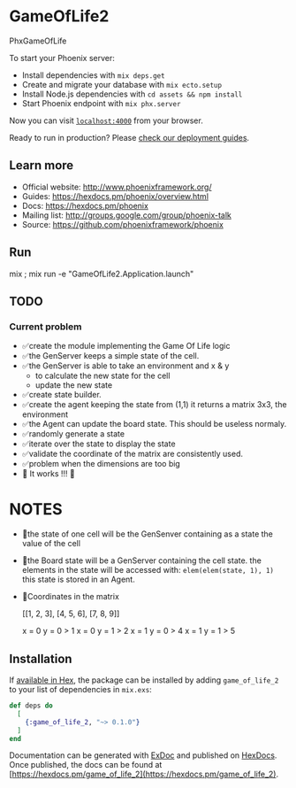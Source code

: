 # GameOfLife2

 PhxGameOfLife

To start your Phoenix server:

  * Install dependencies with `mix deps.get`
  * Create and migrate your database with `mix ecto.setup`
  * Install Node.js dependencies with `cd assets && npm install`
  * Start Phoenix endpoint with `mix phx.server`

Now you can visit [`localhost:4000`](http://localhost:4000) from your browser.

Ready to run in production? Please [check our deployment guides](https://hexdocs.pm/phoenix/deployment.html).

## Learn more

  * Official website: http://www.phoenixframework.org/
  * Guides: https://hexdocs.pm/phoenix/overview.html
  * Docs: https://hexdocs.pm/phoenix
  * Mailing list: http://groups.google.com/group/phoenix-talk
  * Source: https://github.com/phoenixframework/phoenix





## Run

mix ; mix run -e "GameOfLife2.Application.launch"

## TODO
### Current problem

- ✅create the module implementing the Game Of Life logic
- ✅the GenServer keeps a simple state of the cell.
- ✅the GenServer is able to take an environment and x & y
    - to calculate the new state for the cell
    - update the new state
- ✅create state builder.
- ✅create the agent keeping the state
    from (1,1) it returns a matrix 3x3, the environment
- ✅the Agent can update the board state. This should be useless normaly.
- ✅randomly generate a state
- ✅iterate over the state to display the state
- ✅validate the coordinate of the matrix are consistently used.
- ✅problem when the dimensions are too big
- 🎉 It works !!! 🍾

# NOTES

- 📝the state of one cell will be the GenSenver containing as a state the value of the cell

- 📝the Board state will be a GenServer containing the cell state.
  the elements in the state will be accessed with: `elem(elem(state, 1), 1)`
  this state is stored in an Agent.

- 📝Coordinates in the matrix

    [[1, 2, 3],
     [4, 5, 6],
     [7, 8, 9]]

    x = 0 y = 0 > 1
    x = 0 y = 1 > 2
    x = 1 y = 0 > 4
    x = 1 y = 1 > 5

## Installation

If [available in Hex](https://hex.pm/docs/publish), the package can be installed
by adding `game_of_life_2` to your list of dependencies in `mix.exs`:

```elixir
def deps do
  [
    {:game_of_life_2, "~> 0.1.0"}
  ]
end
```

Documentation can be generated with [ExDoc](https://github.com/elixir-lang/ex_doc)
and published on [HexDocs](https://hexdocs.pm). Once published, the docs can
be found at [https://hexdocs.pm/game_of_life_2](https://hexdocs.pm/game_of_life_2).

